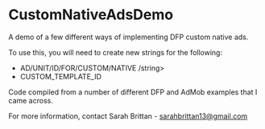 # CustomNativeAdsDemo
A demo of a few different ways of implementing DFP custom native ads.

To use this, you will need to create new strings for the following:

* <string name="native_demo_ad_unit_id"> AD/UNIT/ID/FOR/CUSTOM/NATIVE /string>
* <string name="native_template_id"> CUSTOM_TEMPLATE_ID </string>

Code compiled from a number of different DFP and AdMob examples that I came across.

For more information, contact Sarah Brittan - sarahbrittan13@gmail.com